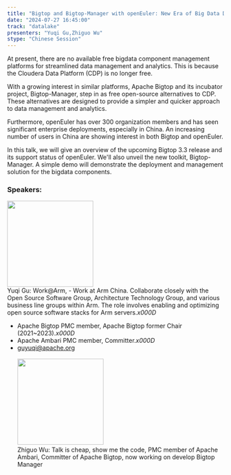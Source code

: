 ```yaml
---
title: "Bigtop and Bigtop-Manager with openEuler: New Era of Big Data Distribution"
date: "2024-07-27 16:45:00" 
track: "datalake"
presenters: "Yuqi Gu,Zhiguo Wu"
stype: "Chinese Session"
---
```

At present, there are no available free bigdata component management platforms for streamlined data management and analytics. This is because the Cloudera Data Platform (CDP) is no longer free.

With a growing interest in similar platforms, Apache Bigtop and its incubator project, Bigtop-Manager, step in as free open-source alternatives to CDP. These alternatives are designed to provide a simpler and quicker approach to data management and analytics.

Furthermore, openEuler has over 300 organization members and has seen significant enterprise deployments, especially in China. An increasing number of users in China are showing interest in both Bigtop and openEuler.

In this talk, we will give an overview of the upcoming Bigtop 3.3 release and its support status of openEuler. We'll also unveil the new toolkit, Bigtop-Manager.  A simple demo will demonstrate the deployment and management solution for the bigdata components.
 ### Speakers: 
 <img src="https://sessionize.com/image/e742-400o400o1-nPiXXtw23mHkUyKLwt2Jv9.jpg" width="200" /><br>Yuqi Gu:  Work@Arm, - Work at Arm China. Collaborate closely with the Open Source Software Group, Architecture Technology Group, and various business line groups within Arm. The role involves enabling and optimizing open source software stacks for Arm servers._x000D_
- Apache Bigtop PMC member, Apache Bigtop former Chair (2021~2023)._x000D_
- Apache Ambari PMC member, Committer._x000D_
- guyuqi@apache.org
 <br><br><img src="https://sessionize.com/image/a027-400o400o1-ra59tW5MaxP2xeHDLdVyzT.jpg" width="200" /><br>Zhiguo Wu:  Talk is cheap, show me the code, PMC member of Apache Ambari, Committer of Apache Bigtop, now working on develop Bigtop Manager
 <br><br>